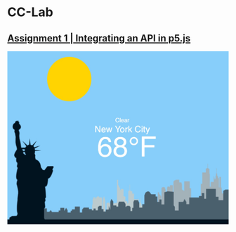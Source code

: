 # CC-Lab

## [Assignment 1 | Integrating an API in p5.js](https://akshaybaweja.github.io/CC-Lab/API-Integration/index.html)
![Assignment 1 Screenshot](./API-Integration/canvas.jpg)